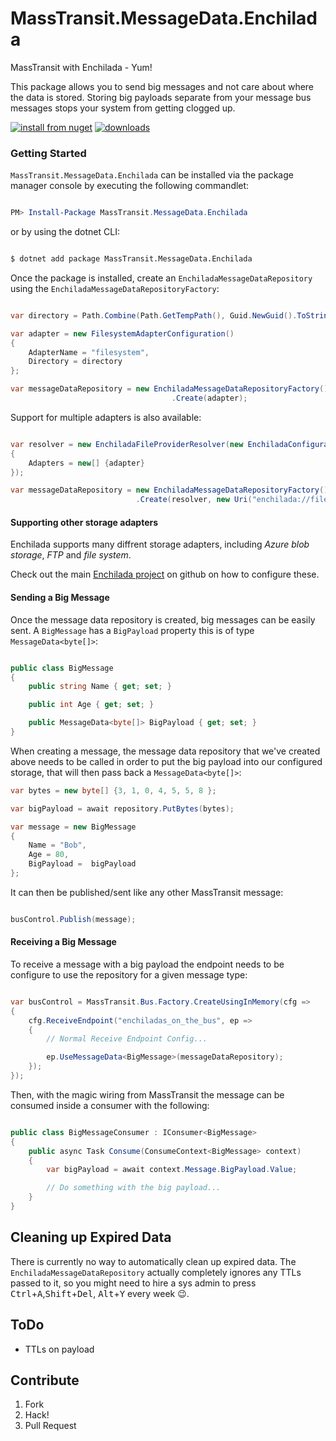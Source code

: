 # MassTransit.MessageData.Enchilada
MassTransit with Enchilada - Yum!

This package allows you to send big messages and not care about where the data is stored. Storing big payloads separate from your message bus messages stops your system from getting clogged up.

[![install from nuget](http://img.shields.io/nuget/v/MassTransit.MessageData.Enchilada.svg?style=flat-square)](https://www.nuget.org/packages/MassTransit.MessageData.Enchilada)
[![downloads](http://img.shields.io/nuget/dt/MassTransit.MessageData.Enchilada.svg?style=flat-square)](https://www.nuget.org/packages/MassTransit.MessageData.Enchilada)


### Getting Started
`MassTransit.MessageData.Enchilada` can be installed via the package manager console by executing the following commandlet:

```powershell

PM> Install-Package MassTransit.MessageData.Enchilada

```

or by using the dotnet CLI:
```bash

$ dotnet add package MassTransit.MessageData.Enchilada

```

Once the package is installed, create an `EnchiladaMessageDataRepository` using the `EnchiladaMessageDataRepositoryFactory`:

```csharp

var directory = Path.Combine(Path.GetTempPath(), Guid.NewGuid().ToString()) + "\\";

var adapter = new FilesystemAdapterConfiguration()
{
    AdapterName = "filesystem",
    Directory = directory
};

var messageDataRepository = new EnchiladaMessageDataRepositoryFactory()
                                    .Create(adapter);

```

Support for multiple adapters is also available:

```csharp

var resolver = new EnchiladaFileProviderResolver(new EnchiladaConfiguration()
{
    Adapters = new[] {adapter}
});

var messageDataRepository = new EnchiladaMessageDataRepositoryFactory()
                            .Create(resolver, new Uri("enchilada://filesystem"));

```

#### Supporting other storage adapters

Enchilada supports many diffrent storage adapters, including _Azure blob storage_, _FTP_ and _file system_. 

Check out the main [Enchilada project](https://github.com/sparkeh9/Enchilada) on github on how to configure these. 

#### Sending a Big Message

Once the message data repository is created, big messages can be easily sent. A `BigMessage` has a  `BigPayload` property this is of type `MessageData<byte[]>`:

```csharp

public class BigMessage
{
    public string Name { get; set; }

    public int Age { get; set; }

    public MessageData<byte[]> BigPayload { get; set; }
}

```

When creating a message, the message data repository that we've created above needs to be called in order to put the big payload into our configured storage, that will then pass back a `MessageData<byte[]>`:

```csharp
var bytes = new byte[] {3, 1, 0, 4, 5, 5, 8 };

var bigPayload = await repository.PutBytes(bytes);

var message = new BigMessage
{
    Name = "Bob",
    Age = 80,
    BigPayload =  bigPayload
};

```

It can then be published/sent like any other MassTransit message:

```csharp

busControl.Publish(message);

```

#### Receiving a Big Message

To receive a message with a big payload the endpoint needs to be configure to use the repository for a given message type:

```csharp

var busControl = MassTransit.Bus.Factory.CreateUsingInMemory(cfg =>
{
    cfg.ReceiveEndpoint("enchiladas_on_the_bus", ep =>
    {
        // Normal Receive Endpoint Config...

        ep.UseMessageData<BigMessage>(messageDataRepository);
    });
});

```

Then, with the magic wiring from MassTransit the message can be consumed inside a consumer with the following:
```csharp

public class BigMessageConsumer : IConsumer<BigMessage>
{
    public async Task Consume(ConsumeContext<BigMessage> context)
    {
        var bigPayload = await context.Message.BigPayload.Value;

        // Do something with the big payload...
    }
}

```

## Cleaning up Expired Data

There is currently no way to automatically clean up expired data. The `EnchiladaMessageDataRepository` actually completely ignores any TTLs passed to it, so you might need to hire a sys admin to press <kbd>Ctrl</kbd>+<kbd>A</kbd>,<kbd>Shift</kbd>+<kbd>Del</kbd>, <kbd>Alt</kbd>+<kbd>Y</kbd> every week 😉.

## ToDo

* TTLs on payload

## Contribute

1. Fork
1. Hack!
1. Pull Request